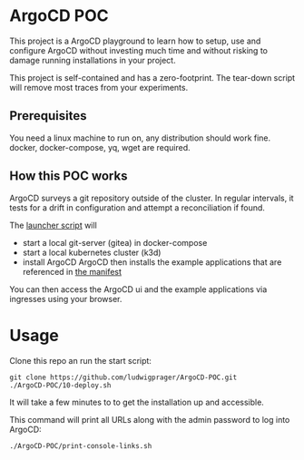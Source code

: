 # ArgoCD POC

This project is a ArgoCD playground to learn how to setup, use and configure ArgoCD without
investing much time and without risking to damage running installations in your project.  

This project is self-contained and has a zero-footprint. The tear-down script will
remove most traces from your experiments.


## Prerequisites
You need a linux machine to run on, any distribution should work fine.  
docker, docker-compose, yq, wget are required.

## How this POC works

ArgoCD surveys a git repository outside of the cluster.
In regular intervals, it tests for a drift in configuration
and attempt a reconciliation if found.

The [launcher script](./ArgoCD-POC/10-deploy.sh) will
- start a local git-server (gitea) in docker-compose
- start a local kubernetes cluster (k3d)
- install ArgoCD
ArgoCD then installs the example applications that are referenced in [the manifest](./manifest/application.yaml.tpl)

You can then access the ArgoCD ui and the example applications via ingresses using your browser.

# Usage
Clone this repo an run the start script:

```
git clone https://github.com/ludwigprager/ArgoCD-POC.git
./ArgoCD-POC/10-deploy.sh
```
It will take a few minutes to to get the installation up and accessible.

This command will print all URLs along with the admin password to log into ArgoCD:
```
./ArgoCD-POC/print-console-links.sh 

```
